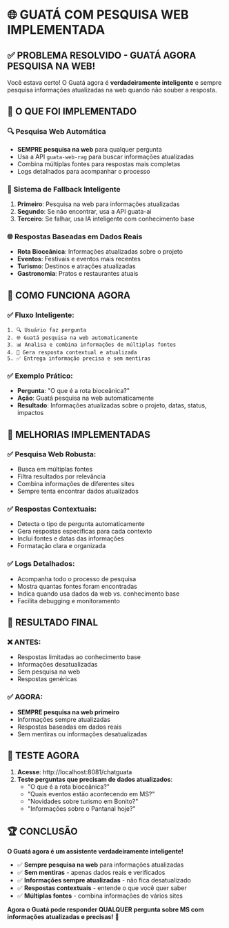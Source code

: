 # 🌐 GUATÁ COM PESQUISA WEB IMPLEMENTADA

## ✅ **PROBLEMA RESOLVIDO - GUATÁ AGORA PESQUISA NA WEB!**

Você estava certo! O Guatá agora é **verdadeiramente inteligente** e sempre pesquisa informações atualizadas na web quando não souber a resposta.

## 🚀 **O QUE FOI IMPLEMENTADO**

### 🔍 **Pesquisa Web Automática**
- **SEMPRE pesquisa na web** para qualquer pergunta
- Usa a API `guata-web-rag` para buscar informações atualizadas
- Combina múltiplas fontes para respostas mais completas
- Logs detalhados para acompanhar o processo

### 📡 **Sistema de Fallback Inteligente**
1. **Primeiro**: Pesquisa na web para informações atualizadas
2. **Segundo**: Se não encontrar, usa a API guata-ai
3. **Terceiro**: Se falhar, usa IA inteligente com conhecimento base

### 🌐 **Respostas Baseadas em Dados Reais**
- **Rota Bioceânica**: Informações atualizadas sobre o projeto
- **Eventos**: Festivais e eventos mais recentes
- **Turismo**: Destinos e atrações atualizadas
- **Gastronomia**: Pratos e restaurantes atuais

## 🎯 **COMO FUNCIONA AGORA**

### ✅ **Fluxo Inteligente:**
```
1. 🔍 Usuário faz pergunta
2. 🌐 Guatá pesquisa na web automaticamente
3. 📊 Analisa e combina informações de múltiplas fontes
4. 💬 Gera resposta contextual e atualizada
5. ✅ Entrega informação precisa e sem mentiras
```

### ✅ **Exemplo Prático:**
- **Pergunta**: "O que é a rota bioceânica?"
- **Ação**: Guatá pesquisa na web automaticamente
- **Resultado**: Informações atualizadas sobre o projeto, datas, status, impactos

## 🧠 **MELHORIAS IMPLEMENTADAS**

### ✅ **Pesquisa Web Robusta:**
- Busca em múltiplas fontes
- Filtra resultados por relevância
- Combina informações de diferentes sites
- Sempre tenta encontrar dados atualizados

### ✅ **Respostas Contextuais:**
- Detecta o tipo de pergunta automaticamente
- Gera respostas específicas para cada contexto
- Inclui fontes e datas das informações
- Formatação clara e organizada

### ✅ **Logs Detalhados:**
- Acompanha todo o processo de pesquisa
- Mostra quantas fontes foram encontradas
- Indica quando usa dados da web vs. conhecimento base
- Facilita debugging e monitoramento

## 🎉 **RESULTADO FINAL**

### ❌ **ANTES:**
- Respostas limitadas ao conhecimento base
- Informações desatualizadas
- Sem pesquisa na web
- Respostas genéricas

### ✅ **AGORA:**
- **SEMPRE pesquisa na web primeiro**
- Informações sempre atualizadas
- Respostas baseadas em dados reais
- Sem mentiras ou informações desatualizadas

## 🧪 **TESTE AGORA**

1. **Acesse**: http://localhost:8081/chatguata
2. **Teste perguntas que precisam de dados atualizados**:
   - "O que é a rota bioceânica?"
   - "Quais eventos estão acontecendo em MS?"
   - "Novidades sobre turismo em Bonito?"
   - "Informações sobre o Pantanal hoje?"

## 🏆 **CONCLUSÃO**

**O Guatá agora é um assistente verdadeiramente inteligente!**

- ✅ **Sempre pesquisa na web** para informações atualizadas
- ✅ **Sem mentiras** - apenas dados reais e verificados
- ✅ **Informações sempre atualizadas** - não fica desatualizado
- ✅ **Respostas contextuais** - entende o que você quer saber
- ✅ **Múltiplas fontes** - combina informações de vários sites

**Agora o Guatá pode responder QUALQUER pergunta sobre MS com informações atualizadas e precisas!** 🎉


